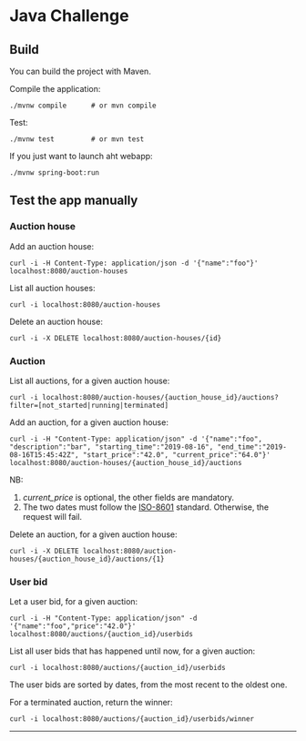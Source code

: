 # Java Challenge #

## Build ##

You can build the project with Maven.

Compile the application:
```
./mvnw compile      # or mvn compile
```

Test:
```
./mvnw test         # or mvn test
```
If you just want to launch aht webapp:
```
./mvnw spring-boot:run
```

## Test the app manually ##

### Auction house ###

Add an auction house:

```
curl -i -H Content-Type: application/json -d '{"name":"foo"}' localhost:8080/auction-houses
```

List all auction houses:
```
curl -i localhost:8080/auction-houses
```

Delete an auction house:
```
curl -i -X DELETE localhost:8080/auction-houses/{id}
```

### Auction ###

List all auctions, for a given auction house:
```
curl -i localhost:8080/auction-houses/{auction_house_id}/auctions?filter=[not_started|running|terminated]
```

Add an auction, for a given auction house:
```
curl -i -H "Content-Type: application/json" -d '{"name":"foo", "description":"bar", "starting_time":"2019-08-16", "end_time":"2019-08-16T15:45:42Z", "start_price":"42.0", "current_price":"64.0"}' localhost:8080/auction-houses/{auction_house_id}/auctions
```

NB:
1. *current_price* is optional, the other fields are mandatory.
2. The two dates must follow the [ISO-8601][1] standard. Otherwise, the request will fail.


Delete an auction, for a given auction house:
```
curl -i -X DELETE localhost:8080/auction-houses/{auction_house_id}/auctions/{1}
```


### User bid ###

Let a user bid, for a given auction:
```
curl -i -H "Content-Type: application/json" -d '{"name":"foo","price":"42.0"}' localhost:8080/auctions/{auction_id}/userbids
```

List all user bids that has happened until now, for a given auction:
```
curl -i localhost:8080/auctions/{auction_id}/userbids
```
The user bids are sorted by dates, from the most recent to the oldest one.

For a terminated auction, return the winner:
```
curl -i localhost:8080/auctions/{auction_id}/userbids/winner
```

---
[1]: https://en.wikipedia.org/wiki/ISO_8601
